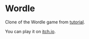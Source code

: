 # Wordle

Clone of the Wordle game from [tutorial](https://youtu.be/Tbcgqz5lM38).

You can play it on [itch.io](https://mbattaloglu.itch.io/wordle).
